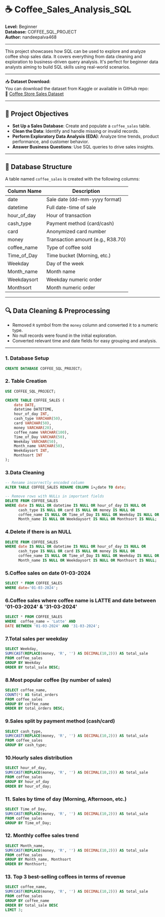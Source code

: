 # ☕ Coffee_Sales_Analysis_SQL

**Level:** Beginner  
**Database:** COFFEE_SQL_PROJECT  
**Author:** nandeepalva468

---

This project showcases how SQL can be used to explore and analyze coffee shop sales data. It covers everything from data cleaning and exploration to business-driven query analysis. It's perfect for beginner data analysts aiming to build SQL skills using real-world scenarios.

---

📥 **Dataset Download:**  
You can download the dataset from Kaggle or available in GitHub repo:  
🔗 [Coffee Store Sales Dataset](https://www.kaggle.com/datasets/reignrichard/coffee-store-sales?select=Coffe_sales.xlsx)

---
## 📌 Project Objectives

- **Set Up a Sales Database**: Create and populate a `coffee_sales` table.
- **Clean the Data**: Identify and handle missing or invalid records.
- **Perform Exploratory Data Analysis (EDA)**: Analyze time trends, product performance, and customer behavior.
- **Answer Business Questions**: Use SQL queries to drive sales insights.

---
## 🧱 Database Structure

A table named `coffee_sales` is created with the following columns:

| Column Name     | Description                     |
|-----------------|---------------------------------|
| date            | Sale date (dd-mm-yyyy format)   |
| datetime        | Full date-time of sale          |
| hour_of_day     | Hour of transaction             |
| cash_type       | Payment method (card/cash)      |
| card            | Anonymized card number          |
| money           | Transaction amount (e.g., R38.70)|
| coffee_name     | Type of coffee sold             |
| Time_of_Day     | Time bucket (Morning, etc.)     |
| Weekday         | Day of the week                 |
| Month_name      | Month name                      |
| Weekdaysort     | Weekday numeric order           |
| Monthsort       | Month numeric order             |

---
## 🔍 Data Cleaning & Preprocessing

- Removed `R` symbol from the `money` column and converted it to a numeric type.
- No null records were found in the initial exploration.
- Converted relevant time and date fields for easy grouping and analysis.

---
### 1. Database Setup

```sql
CREATE DATABASE COFFEE_SQL_PROJECT;
```
### 2. Table Creation
```sql
USE COFFEE_SQL_PROJECT;

CREATE TABLE COFFEE_SALES (
    date DATE,
    datetime DATETIME,
    hour_of_day INT,
    cash_type VARCHAR(50),
    card VARCHAR(50),
    money VARCHAR(20),
    coffee_name VARCHAR(100),
    Time_of_Day VARCHAR(50),
    Weekday VARCHAR(50),
    Month_name VARCHAR(50),
    Weekdaysort INT,
    Monthsort INT
);
```
### 3.Data Cleaning
```sql
-- Rename incorrectly encoded column
ALTER TABLE COFFEE_SALES RENAME COLUMN ï»¿date TO date;

-- Remove rows with NULLs in important fields
DELETE FROM COFFEE_SALES
WHERE date IS NULL OR datetime IS NULL OR hour_of_day IS NULL OR 
      cash_type IS NULL OR card IS NULL OR money IS NULL OR 
      coffee_name IS NULL OR Time_of_Day IS NULL OR Weekday IS NULL OR
      Month_name IS NULL OR Weekdaysort IS NULL OR Monthsort IS NULL;
```
### 4.Delete if there is an NULL
```sql
DELETE FROM COFFEE_SALES
WHERE date IS NULL OR datetime IS NULL OR hour_of_day IS NULL OR 
      cash_type IS NULL OR card IS NULL OR money IS NULL OR 
      coffee_name IS NULL OR Time_of_Day IS NULL OR Weekday IS NULL OR
      Month_name IS NULL OR Weekdaysort IS NULL OR Monthsort IS NULL;
```
### 5.Coffee sales on date 01-03-2024
```sql
SELECT * FROM COFFEE_SALES
WHERE date='01-03-2024';
```
### 6.Coffee sales where coffee name is LATTE and date between '01-03-2024' & '31-03-2024'
```sql
SELECT * FROM COFFEE_SALES
WHERE  coffee_name = 'Latte' AND 
DATE BETWEEN '01-03-2024' AND '31-03-2024';
```
### 7.Total sales per weekday
```sql
SELECT Weekday,
SUM(CAST(REPLACE(money, 'R', '') AS DECIMAL(10,2))) AS total_sale
FROM coffee_sales
GROUP BY Weekday
ORDER BY total_sale DESC;
```
### 8.Most popular coffee (by number of sales)
```sql
SELECT coffee_name,
COUNT(*) AS total_orders
FROM coffee_sales
GROUP BY coffee_name
ORDER BY total_orders DESC;
```
### 9.Sales split by payment method (cash/card)
```sql
SELECT cash_type,
SUM(CAST(REPLACE(money, 'R', '') AS DECIMAL(10,2))) AS total_sale
FROM coffee_sales
GROUP BY cash_type;
```
### 10.Hourly sales distribution
```sql
SELECT hour_of_day,
SUM(CAST(REPLACE(money, 'R', '') AS DECIMAL(10,2))) AS total_sale
FROM coffee_sales
GROUP BY hour_of_day
ORDER BY hour_of_day;
```
### 11. Sales by time of day (Morning, Afternoon, etc.)
```sql
SELECT Time_of_Day,
SUM(CAST(REPLACE(money, 'R', '') AS DECIMAL(10,2))) AS total_sale
FROM coffee_sales
GROUP BY Time_of_Day;
```
### 12. Monthly coffee sales trend
```sql
SELECT Month_name,
SUM(CAST(REPLACE(money, 'R', '') AS DECIMAL(10,2))) AS total_sale
FROM coffee_sales
GROUP BY Month_name, Monthsort
ORDER BY Monthsort;
```
### 13. Top 3 best-selling coffees in terms of revenue
```sql
SELECT coffee_name,
SUM(CAST(REPLACE(money, 'R', '') AS DECIMAL(10,2))) AS total_sale
FROM coffee_sales
GROUP BY coffee_name
ORDER BY total_sale DESC
LIMIT 3;
```



